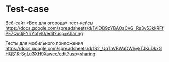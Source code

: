 # Test-case
Веб-сайт «Все для огорода» тест-кейсы 
    https://docs.google.com/spreadsheets/d/1VlDB9zYBAOaCvG_Rs3v53kkRFfPE7Qu0jFYriYofyl0/edit?usp=sharing

Тесты для мобильного приложения
    https://docs.google.com/spreadsheets/d/1S2_UqTnVBWaDWhykTJKuDkxGHQS1K-SgLu3XH9Xawec/edit?usp=sharing
